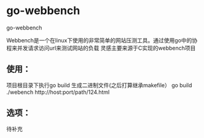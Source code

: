 # go-webbench
go-webbench

Webbench是一个在linux下使用的非常简单的网站压测工具。通过使用go中的协程来并发请求访问url来测试网站的负载
灵感主要来源于C实现的webbench项目
## 使用：
项目根目录下执行go build 生成二进制文件(之后打算继承makefile）
  go build 
  ./webench http://host:port/path/124.html
## 选项：
  待补充
